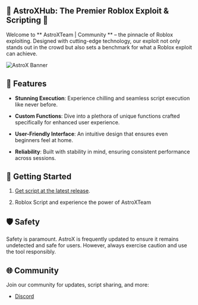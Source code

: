 ## 🚀 AstroXHub: The Premier Roblox Exploit & Scripting 🚀

Welcome to ** AstroXTeam | Community ** – the pinnacle of Roblox exploiting. Designed with cutting-edge technology, our exploit not only stands out in the crowd but also sets a benchmark for what a Roblox exploit can achieve.

![AstroX Banner](https://media.discordapp.net/attachments/1297939097507201166/1298263346348425296/14_20241022152152_3.png?ex=6718ed76&is=67179bf6&hm=46dbd828e6050a14317723214b5fb584a0329361574f1a387a9b3dd889fba415&)

## 🌟 Features

- **Stunning Execution**: Experience chilling and seamless script execution like never before.
  
- **Custom Functions**: Dive into a plethora of unique functions crafted specifically for enhanced user experience.
  
- **User-Friendly Interface**: An intuitive design that ensures even beginners feel at home.
  
- **Reliability**: Built with stability in mind, ensuring consistent performance across sessions.

## 📖 Getting Started

1. [Get script at the latest release](https://rscripts.net/script/astroxhub-brookhaven-script-9MbY).
   
2. Roblox Script and experience the power of AstroXTeam 

## 🛡 Safety

Safety is paramount. AstroX  is frequently updated to ensure it remains undetected and safe for users. However, always exercise caution and use the tool responsibly.

## 🌐 Community

Join our community for updates, script sharing, and more:
- [Discord](https://discord.gg/HGUZqejffB)

